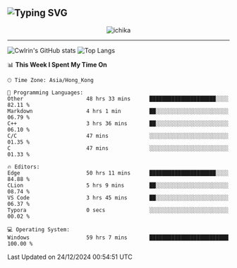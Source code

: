 ![Typing SVG](https://readme-typing-svg.demolab.com?font=Jost&size=24&pause=1000&color=7799EE&vCenter=true&multiline=true&random=false&width=435&height=100&lines=Hi+there;I'm+Sakurakouji+Nanaha;You+can+also+tell+me+Cwlrin%E2%98%86)
---
<p align="center">
  <img src="https://image.cwlrin.wiki/images/2024/11/09/1000015899.md.png" alt="ichika" border="0" />
</p>

---
![Cwlrin's GitHub stats](https://github-readme-stats.vercel.app/api?username=cwlrin&show_icons=true&theme=buefy)
![Top Langs](https://github-readme-stats.vercel.app/api/top-langs/?username=cwlrin&layout=compact&hide=html,css)

<!--START_SECTION:waka-->
📊 **This Week I Spent My Time On** 

```text
🕑︎ Time Zone: Asia/Hong_Kong

💬 Programming Languages: 
Other                    48 hrs 33 mins      █████████████████████░░░░   82.11 % 
Markdown                 4 hrs 1 min         ██░░░░░░░░░░░░░░░░░░░░░░░   06.79 % 
C++                      3 hrs 36 mins       ██░░░░░░░░░░░░░░░░░░░░░░░   06.10 % 
C/C                      47 mins             ░░░░░░░░░░░░░░░░░░░░░░░░░   01.35 % 
C                        47 mins             ░░░░░░░░░░░░░░░░░░░░░░░░░   01.33 % 

🔥 Editors: 
Edge                     50 hrs 11 mins      █████████████████████░░░░   84.88 % 
CLion                    5 hrs 9 mins        ██░░░░░░░░░░░░░░░░░░░░░░░   08.74 % 
VS Code                  3 hrs 45 mins       ██░░░░░░░░░░░░░░░░░░░░░░░   06.37 % 
Typora                   0 secs              ░░░░░░░░░░░░░░░░░░░░░░░░░   00.02 % 

💻 Operating System: 
Windows                  59 hrs 7 mins       █████████████████████████   100.00 % 
```


 Last Updated on 24/12/2024 00:54:51 UTC
<!--END_SECTION:waka-->

